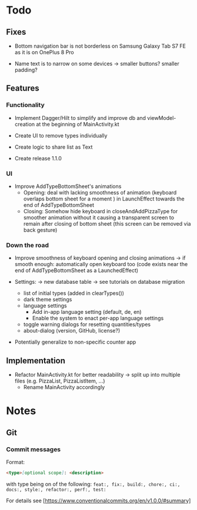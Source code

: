 # Todo

## Fixes

- Bottom navigation bar is not borderless on Samsung Galaxy Tab S7 FE as it is on OnePlus 8 Pro

- Name text is to narrow on some devices → smaller buttons? smaller padding?

## Features

### Functionality

- Implement Dagger/Hilt to simplify and improve db and viewModel-creation at the beginning of MainActivity.kt

- Create UI to remove types individually

- Create logic to share list as Text

- Create release 1.1.0

### UI

- Improve AddTypeBottomSheet's animations
    - Opening: deal with lacking smoothness of animation (keyboard overlaps bottom sheet for a
      moment ) in LaunchEffect towards the end of AddTypeBottomSheet
    - Closing: Somehow hide keyboard in closeAndAddPizzaType for smoother animation without it
      causing a transparent screen to remain after closing of bottom sheet (this screen can be
      removed via back gesture)

### Down the road

- Improve smoothness of keyboard opening and closing animations → if smooth enough: automatically
  open keyboard too (code exists near the end of AddTypeBottomSheet as a LaunchedEffect)

- Settings: → new database table → see tutorials on database migration
    - list of initial types (added in clearTypes())
    - dark theme settings
    - language settings
        - Add in-app language setting (default, de, en)
        - Enable the system to enact per-app language settings
    - toggle warning dialogs for resetting quantities/types
    - about-dialog (version, GitHub, license?)

- Potentially generalize to non-specific counter app 

## Implementation

- Refactor MainActivity.kt for better readability → split up into multiple files (e.g. PizzaList, PizzaListItem, ...)
   + Rename MainActivity accordingly

# Notes

## Git

### Commit messages

Format:

```markdown
<type>[optional scope]: <description>
```

with type being on of the
following: `feat:, fix:, build:, chore:, ci:, docs:, style:, refactor:, perf:, test:`

For details see [https://www.conventionalcommits.org/en/v1.0.0/#summary]